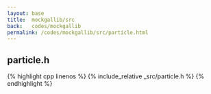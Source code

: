 ```yaml
---
layout: base
title:  mockgallib/src
back:   codes/mockgallib
permalink: /codes/mockgallib/src/particle.html
---
```


## particle.h
{% highlight cpp linenos %}
{% include_relative _src/particle.h %}
{% endhighlight %}

